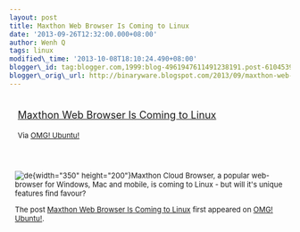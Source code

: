 ```yaml
--- 
layout: post 
title: Maxthon Web Browser Is Coming to Linux 
date: '2013-09-26T12:32:00.000+08:00' 
author: Wenh Q
tags: linux
modified\_time: '2013-10-08T18:10:24.490+08:00' 
blogger\_id: tag:blogger.com,1999:blog-4961947611491238191.post-6104539234914324855
blogger\_orig\_url: http://binaryware.blogspot.com/2013/09/maxthon-web-browser-is-coming-to-linux.html
---
```

<div style="margin: 10px; padding: 5px;">

<div style="font-size: 18px;">

[Maxthon Web Browser Is Coming to
Linux](http://feedproxy.google.com/~r/d0od/~3/GCtepAhQuwE/maxthon-web-browser-coming-linux)

</div>

<div style="font-size: 13px;">

Via [OMG! Ubuntu!](http://www.omgubuntu.co.uk/)

</div>

</div>

<div style="font-size: 13px; padding: 15px 0 10px 10px;">

![de](http://www.omgubuntu.co.uk/wp-content/uploads/2013/09/de.jpg){width="350"
height="200"}Maxthon Cloud Browser, a popular web-browser for Windows,
Mac and mobile, is coming to Linux - but will it's unique features find
favour?

The post [Maxthon Web Browser Is Coming to
Linux](http://www.omgubuntu.co.uk/2013/09/maxthon-web-browser-coming-linux)
first appeared on [OMG! Ubuntu!](http://www.omgubuntu.co.uk/).

</div>
